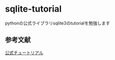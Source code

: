 # sqlite-tutorial
pythonの公式ライブラリsqlite3のtutorialを勉強します
## 参考文献
[公式チュートリアル](https://docs.python.org/ja/3/library/sqlite3.html#sqlite3-tutorial)